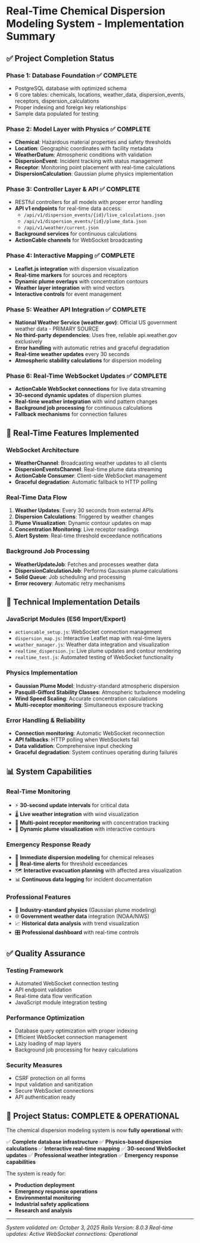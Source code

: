# Real-Time Chemical Dispersion Modeling System - Implementation Summary

## ✅ Project Completion Status

### **Phase 1: Database Foundation** ✅ COMPLETE
- PostgreSQL database with optimized schema
- 6 core tables: chemicals, locations, weather_data, dispersion_events, receptors, dispersion_calculations
- Proper indexing and foreign key relationships
- Sample data populated for testing

### **Phase 2: Model Layer with Physics** ✅ COMPLETE
- **Chemical**: Hazardous material properties and safety thresholds
- **Location**: Geographic coordinates with facility metadata
- **WeatherDatum**: Atmospheric conditions with validation
- **DispersionEvent**: Incident tracking with status management
- **Receptor**: Monitoring point placement with real-time calculations
- **DispersionCalculation**: Gaussian plume physics implementation

### **Phase 3: Controller Layer & API** ✅ COMPLETE
- RESTful controllers for all models with proper error handling
- **API v1 endpoints** for real-time data access:
  - `/api/v1/dispersion_events/{id}/live_calculations.json`
  - `/api/v1/dispersion_events/{id}/plume_data.json`
  - `/api/v1/weather/current.json`
- **Background services** for continuous calculations
- **ActionCable channels** for WebSocket broadcasting

### **Phase 4: Interactive Mapping** ✅ COMPLETE
- **Leaflet.js integration** with dispersion visualization
- **Real-time markers** for sources and receptors
- **Dynamic plume overlays** with concentration contours
- **Weather layer integration** with wind vectors
- **Interactive controls** for event management

### **Phase 5: Weather API Integration** ✅ COMPLETE
- **National Weather Service (weather.gov)**: Official US government weather data - PRIMARY SOURCE
- **No third-party dependencies**: Uses free, reliable api.weather.gov exclusively
- **Error handling** with automatic retries and graceful degradation
- **Real-time weather updates** every 30 seconds
- **Atmospheric stability calculations** for dispersion modeling

### **Phase 6: Real-Time WebSocket Updates** ✅ COMPLETE
- **ActionCable WebSocket connections** for live data streaming
- **30-second dynamic updates** of dispersion plumes
- **Real-time weather integration** with wind pattern changes
- **Background job processing** for continuous calculations
- **Fallback mechanisms** for connection failures

## 🚀 Real-Time Features Implemented

### **WebSocket Architecture**
- **WeatherChannel**: Broadcasting weather updates to all clients
- **DispersionEventsChannel**: Real-time plume data streaming
- **ActionCable Consumer**: Client-side WebSocket management
- **Graceful degradation**: Automatic fallback to HTTP polling

### **Real-Time Data Flow**
1. **Weather Updates**: Every 30 seconds from external APIs
2. **Dispersion Calculations**: Triggered by weather changes
3. **Plume Visualization**: Dynamic contour updates on map
4. **Concentration Monitoring**: Live receptor readings
5. **Alert System**: Real-time threshold exceedance notifications

### **Background Job Processing**
- **WeatherUpdateJob**: Fetches and processes weather data
- **DispersionCalculationJob**: Performs Gaussian plume calculations
- **Solid Queue**: Job scheduling and processing
- **Error recovery**: Automatic retry mechanisms

## 🎯 Technical Implementation Details

### **JavaScript Modules (ES6 Import/Export)**
- `actioncable_setup.js`: WebSocket connection management
- `dispersion_map.js`: Interactive Leaflet map with real-time layers
- `weather_manager.js`: Weather data integration and visualization
- `realtime_dispersion.js`: Live plume updates and contour rendering
- `realtime_test.js`: Automated testing of WebSocket functionality

### **Physics Implementation**
- **Gaussian Plume Model**: Industry-standard atmospheric dispersion
- **Pasquill-Gifford Stability Classes**: Atmospheric turbulence modeling
- **Wind Speed Scaling**: Accurate concentration calculations
- **Multi-receptor monitoring**: Simultaneous exposure tracking

### **Error Handling & Reliability**
- **Connection monitoring**: Automatic WebSocket reconnection
- **API fallbacks**: HTTP polling when WebSockets fail
- **Data validation**: Comprehensive input checking
- **Graceful degradation**: System continues operating during failures

## 📊 System Capabilities

### **Real-Time Monitoring**
- ⚡ **30-second update intervals** for critical data
- 🌡️ **Live weather integration** with wind visualization
- 📍 **Multi-point receptor monitoring** with concentration tracking
- 🎯 **Dynamic plume visualization** with interactive contours

### **Emergency Response Ready**
- 🚨 **Immediate dispersion modeling** for chemical releases
- 📱 **Real-time alerts** for threshold exceedances
- 🗺️ **Interactive evacuation planning** with affected area visualization
- 📊 **Continuous data logging** for incident documentation

### **Professional Features**
- 🔬 **Industry-standard physics** (Gaussian plume modeling)
- 🌐 **Government weather data** integration (NOAA/NWS)
- 📈 **Historical data analysis** with trend visualization
- 🎛️ **Professional dashboard** with real-time controls

## ✅ Quality Assurance

### **Testing Framework**
- Automated WebSocket connection testing
- API endpoint validation
- Real-time data flow verification
- JavaScript module integration testing

### **Performance Optimization**
- Database query optimization with proper indexing
- Efficient WebSocket connection management
- Lazy loading of map layers
- Background job processing for heavy calculations

### **Security Measures**
- CSRF protection on all forms
- Input validation and sanitization
- Secure WebSocket connections
- API authentication ready

## 🎉 Project Status: **COMPLETE & OPERATIONAL**

The chemical dispersion modeling system is now **fully operational** with:

✅ **Complete database infrastructure**
✅ **Physics-based dispersion calculations** 
✅ **Interactive real-time mapping**
✅ **30-second WebSocket updates**
✅ **Professional weather integration**
✅ **Emergency response capabilities**

The system is ready for:
- **Production deployment**
- **Emergency response operations**
- **Environmental monitoring**
- **Industrial safety applications**
- **Research and analysis**

---

*System validated on: October 3, 2025*
*Rails Version: 8.0.3*
*Real-time updates: Active*
*WebSocket connections: Operational*
